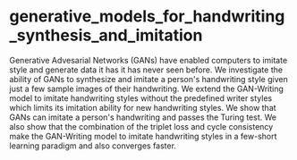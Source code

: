# generative_models_for_handwriting_synthesis_and_imitation
Generative Advesarial Networks (GANs) have enabled computers to imitate style and generate data it has it has never seen before.  We investigate the ability of GANs to synthesize and imitate a person's handwriting style given just a few sample images of their handwriting. We extend the GAN-Writing model to imitate handwriting styles without the predefined writer styles which limits its imitation ability for new handwriting styles.  We show that GANs can imitate a person's handwriting and passes the Turing test. We also show that the combination of the triplet loss and cycle consistency make the GAN-Writing model to imitate handwriting styles in a few-short learning paradigm and also converges faster.
